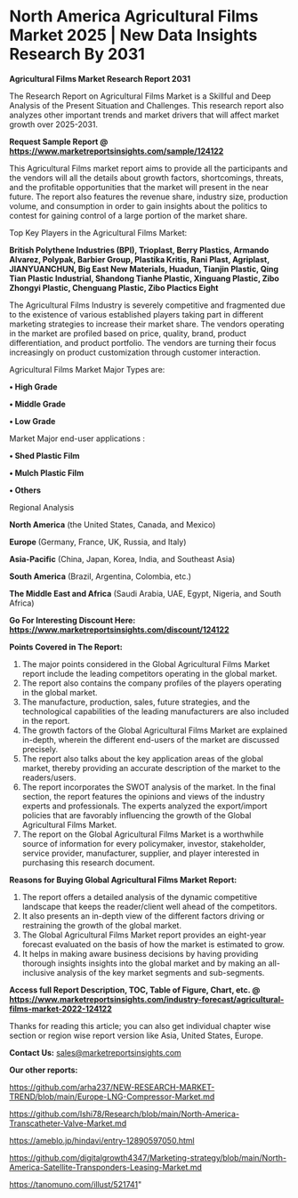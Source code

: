 # North America Agricultural Films Market 2025 | New Data Insights Research By 2031

<strong>Agricultural Films Market Research Report 2031</strong>

The Research Report on Agricultural Films Market is a Skillful and Deep Analysis of the Present Situation and Challenges. This research report also analyzes other important trends and market drivers that will affect market growth over 2025-2031.

<strong>Request Sample Report @ <a href=https://www.marketreportsinsights.com/sample/124122>https://www.marketreportsinsights.com/sample/124122</a></strong>

This Agricultural Films market report aims to provide all the participants and the vendors will all the details about growth factors, shortcomings, threats, and the profitable opportunities that the market will present in the near future. The report also features the revenue share, industry size, production volume, and consumption in order to gain insights about the politics to contest for gaining control of a large portion of the market share.

Top Key Players in the Agricultural Films Market:

<strong>British Polythene Industries (BPI), Trioplast, Berry Plastics, Armando Alvarez, Polypak, Barbier Group, Plastika Kritis, Rani Plast, Agriplast, JIANYUANCHUN, Big East New Materials, Huadun, Tianjin Plastic, Qing Tian Plastic Industrial, Shandong Tianhe Plastic, Xinguang Plastic, Zibo Zhongyi Plastic, Chenguang Plastic, Zibo Plactics Eight</strong>

The Agricultural Films Industry is severely competitive and fragmented due to the existence of various established players taking part in different marketing strategies to increase their market share. The vendors operating in the market are profiled based on price, quality, brand, product differentiation, and product portfolio. The vendors are turning their focus increasingly on product customization through customer interaction.

Agricultural Films Market Major Types are:

<strong>• High Grade

• Middle Grade

• Low Grade</strong>

Market Major end-user applications :

<strong>• Shed Plastic Film

• Mulch Plastic Film

• Others</strong>

Regional Analysis

</u><strong><b>North America</b></strong> (the United States, Canada, and Mexico)

<strong><b>Europe </b></strong>(Germany, France, UK, Russia, and Italy)

<strong><b>Asia-Pacific</b></strong> (China, Japan, Korea, India, and Southeast Asia)

<strong><b>South America</b></strong> (Brazil, Argentina, Colombia, etc.)

<strong><b>The Middle East and Africa</b></strong> (Saudi Arabia, UAE, Egypt, Nigeria, and South Africa)

<strong>Go For Interesting Discount Here: <a href=https://www.marketreportsinsights.com/discount/124122>https://www.marketreportsinsights.com/discount/124122</a></strong>

<strong>Points Covered in The Report:</strong>
<ol>
  <li>The major points considered in the Global Agricultural Films Market report include the leading competitors operating in the global market.</li>
  <li>The report also contains the company profiles of the players operating in the global market.</li>
  <li>The manufacture, production, sales, future strategies, and the technological capabilities of the leading manufacturers are also included in the report.</li>
  <li>The growth factors of the Global Agricultural Films Market are explained in-depth, wherein the different end-users of the market are discussed precisely.</li>
  <li>The report also talks about the key application areas of the global market, thereby providing an accurate description of the market to the readers/users.</li>
  <li>The report incorporates the SWOT analysis of the market. In the final section, the report features the opinions and views of the industry experts and professionals. The experts analyzed the export/import policies that are favorably influencing the growth of the Global Agricultural Films Market.</li>
  <li>The report on the Global Agricultural Films Market is a worthwhile source of information for every policymaker, investor, stakeholder, service provider, manufacturer, supplier, and player interested in purchasing this research document.</li>
</ol>
<strong>Reasons for Buying Global Agricultural Films Market Report:</strong>

<ol>
  <li>The report offers a detailed analysis of the dynamic competitive landscape that keeps the reader/client well ahead of the competitors.</li>
  <li>It also presents an in-depth view of the different factors driving or restraining the growth of the global market.</li>
  <li>The Global Agricultural Films Market report provides an eight-year forecast evaluated on the basis of how the market is estimated to grow.</li>
  <li>It helps in making aware business decisions by having providing thorough insights insights into the global market and by making an all-inclusive analysis of the key market segments and sub-segments.</li>
</ol>
<strong>Access full Report Description, TOC, Table of Figure, Chart, etc. @ <a href=https://www.marketreportsinsights.com/industry-forecast/agricultural-films-market-2022-124122>https://www.marketreportsinsights.com/industry-forecast/agricultural-films-market-2022-124122</a></strong>


Thanks for reading this article; you can also get individual chapter wise section or region wise report version like Asia, United States, Europe.

<strong>Contact Us:</strong>
sales@marketreportsinsights.com

<strong>Our other reports:</strong>

<a href=https://github.com/arha237/NEW-RESEARCH-MARKET-TREND/blob/main/Europe-LNG-Compressor-Market.md>https://github.com/arha237/NEW-RESEARCH-MARKET-TREND/blob/main/Europe-LNG-Compressor-Market.md</a>

<a href=https://github.com/Ishi78/Research/blob/main/North-America-Transcatheter-Valve-Market.md>https://github.com/Ishi78/Research/blob/main/North-America-Transcatheter-Valve-Market.md</a>

<a href=https://ameblo.jp/hindavi/entry-12890597050.html>https://ameblo.jp/hindavi/entry-12890597050.html</a>

<a href=https://github.com/digitalgrowth4347/Marketing-strategy/blob/main/North-America-Satellite-Transponders-Leasing-Market.md>https://github.com/digitalgrowth4347/Marketing-strategy/blob/main/North-America-Satellite-Transponders-Leasing-Market.md</a>

<a href=https://tanomuno.com/illust/521741>https://tanomuno.com/illust/521741</a>"
